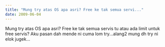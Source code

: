 ```yaml
---
title: "Mung try atas OS apa asri? Free ke tak semua servi..."
date: 2009-06-04
---
```

Mung try atas OS apa asri? Free ke tak semua servis tu atau ada limit untuk free servis? Aku pasan dah mende ni cuma lom try...alang2 mung dh try ni elok jugek...
